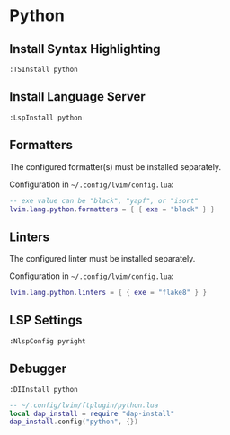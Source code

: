 # Python

## Install Syntax Highlighting

```vim
:TSInstall python
```

## Install Language Server

```vim
:LspInstall python
```

## Formatters

The configured formatter(s) must be installed separately.

Configuration in `~/.config/lvim/config.lua`:

```lua
-- exe value can be "black", "yapf", or "isort"
lvim.lang.python.formatters = { { exe = "black" } }
```

## Linters

The configured linter must be installed separately.

Configuration in `~/.config/lvim/config.lua`:

```lua
lvim.lang.python.linters = { { exe = "flake8" } }
```

## LSP Settings

```vim
:NlspConfig pyright
```

## Debugger

```vim
:DIInstall python
```

```lua
-- ~/.config/lvim/ftplugin/python.lua
local dap_install = require "dap-install"
dap_install.config("python", {})
```
